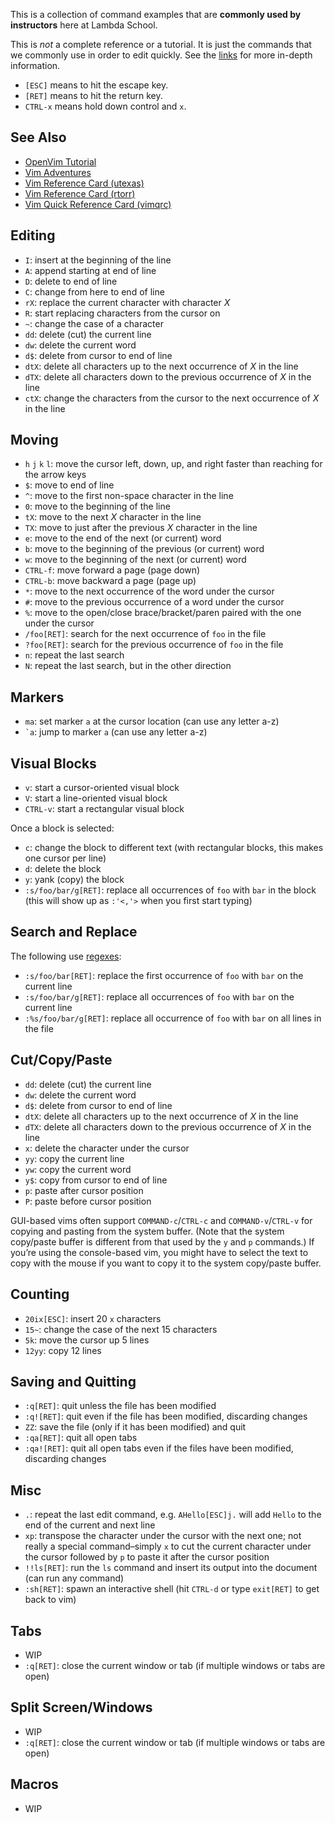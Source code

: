 This is a collection of command examples that are **commonly used by instructors** here at Lambda School.

This is *not* a complete reference or a tutorial. It is just the commands that we commonly use in order to edit quickly. See the [links](#see-also) for more in-depth information.

-   `[ESC]` means to hit the escape key.
-   `[RET]` means to hit the return key.
-   `CTRL-x` means hold down control and `x`.

See Also
--------

-   [OpenVim Tutorial](http://www.openvim.com/)
-   [Vim Adventures](https://vim-adventures.com/)
-   [Vim Reference Card (utexas)](http://users.ece.utexas.edu/~adnan/vimqrc.html)
-   [Vim Reference Card (rtorr)](https://vim.rtorr.com/)
-   [Vim Quick Reference Card (vimqrc)](http://tnerual.eriogerg.free.fr/vim.html)

Editing
-------

-   `I`: insert at the beginning of the line
-   `A`: append starting at end of line
-   `D`: delete to end of line
-   `C`: change from here to end of line
-   `rX`: replace the current character with character *X*
-   `R`: start replacing characters from the cursor on
-   `~`: change the case of a character
-   `dd`: delete (cut) the current line
-   `dw`: delete the current word
-   `d$`: delete from cursor to end of line
-   `dtX`: delete all characters up to the next occurrence of *X* in the line
-   `dTX`: delete all characters down to the previous occurrence of *X* in the line
-   `ctX`: change the characters from the cursor to the next occurrence of *X* in the line

Moving
------

-   `h` `j` `k` `l`: move the cursor left, down, up, and right faster than reaching for the arrow keys
-   `$`: move to end of line
-   `^`: move to the first non-space character in the line
-   `0`: move to the beginning of the line
-   `tX`: move to the next *X* character in the line
-   `TX`: move to just after the previous *X* character in the line
-   `e`: move to the end of the next (or current) word
-   `b`: move to the beginning of the previous (or current) word
-   `w`: move to the beginning of the next (or current) word
-   `CTRL-f`: move forward a page (page down)
-   `CTRL-b`: move backward a page (page up)
-   `*`: move to the next occurrence of the word under the cursor
-   `#`: move to the previous occurrence of a word under the cursor
-   `%`: move to the open/close brace/bracket/paren paired with the one under the cursor
-   `/foo[RET]`: search for the next occurrence of `foo` in the file
-   `?foo[RET]`: search for the previous occurrence of `foo` in the file
-   `n`: repeat the last search
-   `N`: repeat the last search, but in the other direction

Markers
-------

-   `ma`: set marker `a` at the cursor location (can use any letter a-z)
-   `` `a ``: jump to marker `a` (can use any letter a-z)

Visual Blocks
-------------

-   `v`: start a cursor-oriented visual block
-   `V`: start a line-oriented visual block
-   `CTRL-v`: start a rectangular visual block

Once a block is selected:

-   `c`: change the block to different text (with rectangular blocks, this makes one cursor per line)
-   `d`: delete the block
-   `y`: yank (copy) the block
-   `:s/foo/bar/g[RET]`: replace all occurrences of `foo` with `bar` in the block (this will show up as `:'<,'>` when you first start typing)

Search and Replace
------------------

The following use [regexes](http://vimregex.com/):

-   `:s/foo/bar[RET]`: replace the first occurrence of `foo` with `bar` on the current line
-   `:s/foo/bar/g[RET]`: replace all occurrences of `foo` with `bar` on the current line
-   `:%s/foo/bar/g[RET]`: replace all occurrence of `foo` with `bar` on all lines in the file

Cut/Copy/Paste
--------------

-   `dd`: delete (cut) the current line
-   `dw`: delete the current word
-   `d$`: delete from cursor to end of line
-   `dtX`: delete all characters up to the next occurrence of *X* in the line
-   `dTX`: delete all characters down to the previous occurrence of *X* in the line
-   `x`: delete the character under the cursor
-   `yy`: copy the current line
-   `yw`: copy the current word
-   `y$`: copy from cursor to end of line
-   `p`: paste after cursor position
-   `P`: paste before cursor position

GUI-based vims often support `COMMAND-c`/`CTRL-c` and `COMMAND-v`/`CTRL-v` for copying and pasting from the system buffer. (Note that the system copy/paste buffer is different from that used by the `y` and `p` commands.) If you’re using the console-based vim, you might have to select the text to copy with the mouse if you want to copy it to the system copy/paste buffer.

Counting
--------

-   `20ix[ESC]`: insert 20 `x` characters
-   `15~`: change the case of the next 15 characters
-   `5k`: move the cursor up 5 lines
-   `12yy`: copy 12 lines

Saving and Quitting
-------------------

-   `:q[RET]`: quit unless the file has been modified
-   `:q![RET]`: quit even if the file has been modified, discarding changes
-   `ZZ`: save the file (only if it has been modified) and quit
-   `:qa[RET]`: quit all open tabs
-   `:qa![RET]`: quit all open tabs even if the files have been modified, discarding changes

Misc
----

-   `.`: repeat the last edit command, e.g. `AHello[ESC]j.` will add `Hello` to the end of the current and next line
-   `xp`: transpose the character under the cursor with the next one; not really a special command–simply `x` to cut the current character under the cursor followed by `p` to paste it after the cursor position
-   `!!ls[RET]`: run the `ls` command and insert its output into the document (can run any command)
-   `:sh[RET]`: spawn an interactive shell (hit `CTRL-d` or type `exit[RET]` to get back to vim)

Tabs
----

-   WIP
-   `:q[RET]`: close the current window or tab (if multiple windows or tabs are open)

Split Screen/Windows
--------------------

-   WIP
-   `:q[RET]`: close the current window or tab (if multiple windows or tabs are open)

Macros
------

-   WIP
